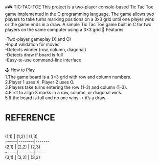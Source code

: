 #🎮 TIC-TAC-TOE
This project is a two-player console-based Tic Tac Toe game implemented in the C programming language. The game allows two players to take turns marking positions on a 3x3 grid until one player wins or the game ends in a draw.
A simple Tic Tac Toe game built in C for two players on the same computer using a 3×3 grid
📌 Features

-Two-player gameplay (X and O)<br>
-Input validation for moves<br>
-Detects winner (row, column, diagonal)<br>
-Detects draw if board is full<br>
-Easy-to-use command-line interface<br>

🕹️ How to Play<br>
1.The game board is a 3×3 grid with row and column numbers.<br>
2.Player 1 uses X, Player 2 uses O.<br>
3.Players take turns entering the row (1–3) and column (1–3).<br>
4.First to align 3 marks in a row, column, or diagonal wins.<br>
5.If the board is full and no one wins → it’s a draw.<br>

<h1>REFERENCE</h1> <br>
(1,1) | (1,2)  | (1,3) <br>
------|--------|------- <br>
(2,1) | (2,2)  | (2,3) <br>
------|--------|-----<br>
(3,1) | (3,2)  | (3,3) <br>
<br>
